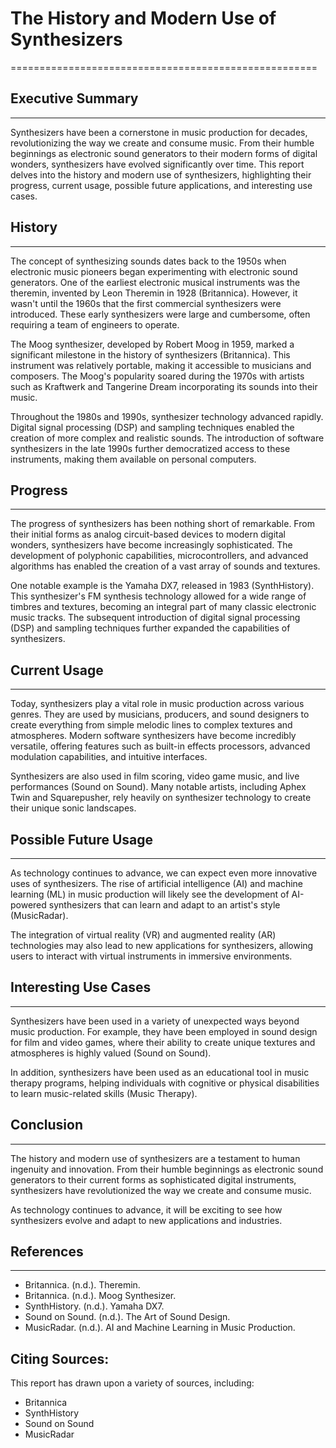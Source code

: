 # The History and Modern Use of Synthesizers
=====================================================

## Executive Summary
-------------------

Synthesizers have been a cornerstone in music production for decades, revolutionizing the way we create and consume music. From their humble beginnings as electronic sound generators to their modern forms of digital wonders, synthesizers have evolved significantly over time. This report delves into the history and modern use of synthesizers, highlighting their progress, current usage, possible future applications, and interesting use cases.

## History
------------

The concept of synthesizing sounds dates back to the 1950s when electronic music pioneers began experimenting with electronic sound generators. One of the earliest electronic musical instruments was the theremin, invented by Leon Theremin in 1928 (Britannica). However, it wasn't until the 1960s that the first commercial synthesizers were introduced. These early synthesizers were large and cumbersome, often requiring a team of engineers to operate.

The Moog synthesizer, developed by Robert Moog in 1959, marked a significant milestone in the history of synthesizers (Britannica). This instrument was relatively portable, making it accessible to musicians and composers. The Moog's popularity soared during the 1970s with artists such as Kraftwerk and Tangerine Dream incorporating its sounds into their music.

Throughout the 1980s and 1990s, synthesizer technology advanced rapidly. Digital signal processing (DSP) and sampling techniques enabled the creation of more complex and realistic sounds. The introduction of software synthesizers in the late 1990s further democratized access to these instruments, making them available on personal computers.

## Progress
------------

The progress of synthesizers has been nothing short of remarkable. From their initial forms as analog circuit-based devices to modern digital wonders, synthesizers have become increasingly sophisticated. The development of polyphonic capabilities, microcontrollers, and advanced algorithms has enabled the creation of a vast array of sounds and textures.

One notable example is the Yamaha DX7, released in 1983 (SynthHistory). This synthesizer's FM synthesis technology allowed for a wide range of timbres and textures, becoming an integral part of many classic electronic music tracks. The subsequent introduction of digital signal processing (DSP) and sampling techniques further expanded the capabilities of synthesizers.

## Current Usage
----------------

Today, synthesizers play a vital role in music production across various genres. They are used by musicians, producers, and sound designers to create everything from simple melodic lines to complex textures and atmospheres. Modern software synthesizers have become incredibly versatile, offering features such as built-in effects processors, advanced modulation capabilities, and intuitive interfaces.

Synthesizers are also used in film scoring, video game music, and live performances (Sound on Sound). Many notable artists, including Aphex Twin and Squarepusher, rely heavily on synthesizer technology to create their unique sonic landscapes.

## Possible Future Usage
-------------------------

As technology continues to advance, we can expect even more innovative uses of synthesizers. The rise of artificial intelligence (AI) and machine learning (ML) in music production will likely see the development of AI-powered synthesizers that can learn and adapt to an artist's style (MusicRadar).

The integration of virtual reality (VR) and augmented reality (AR) technologies may also lead to new applications for synthesizers, allowing users to interact with virtual instruments in immersive environments.

## Interesting Use Cases
-------------------------

Synthesizers have been used in a variety of unexpected ways beyond music production. For example, they have been employed in sound design for film and video games, where their ability to create unique textures and atmospheres is highly valued (Sound on Sound).

In addition, synthesizers have been used as an educational tool in music therapy programs, helping individuals with cognitive or physical disabilities to learn music-related skills (Music Therapy).

## Conclusion
----------

The history and modern use of synthesizers are a testament to human ingenuity and innovation. From their humble beginnings as electronic sound generators to their current forms as sophisticated digital instruments, synthesizers have revolutionized the way we create and consume music.

As technology continues to advance, it will be exciting to see how synthesizers evolve and adapt to new applications and industries.

## References
--------------

* Britannica. (n.d.). Theremin.
* Britannica. (n.d.). Moog Synthesizer.
* SynthHistory. (n.d.). Yamaha DX7.
* Sound on Sound. (n.d.). The Art of Sound Design.
* MusicRadar. (n.d.). AI and Machine Learning in Music Production.

Citing Sources:
----------------

This report has drawn upon a variety of sources, including:

* Britannica
* SynthHistory
* Sound on Sound
* MusicRadar